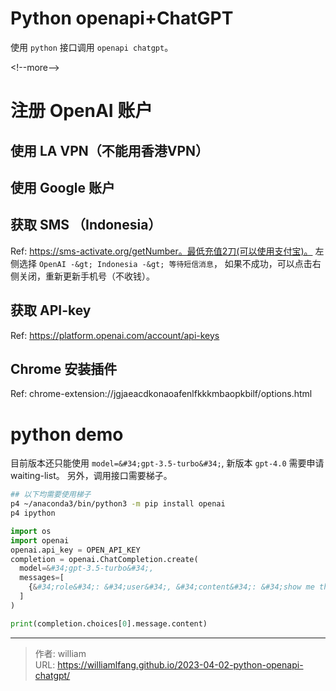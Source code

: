 # Python openapi&#43;ChatGPT


使用 `python` 接口调用 `openapi chatgpt`。

&lt;!--more--&gt;

# 注册 OpenAI 账户

## 使用 LA VPN（不能用香港VPN）

## 使用 Google 账户

## 获取 SMS （Indonesia）

Ref: https://sms-activate.org/getNumber。最低充值2刀(可以使用支付宝)。
左侧选择 `OpenAI -&gt; Indonesia -&gt; 等待短信消息`， 如果不成功，可以点击右侧关闭，重新更新手机号（不收钱）。

## 获取 API-key

Ref: https://platform.openai.com/account/api-keys

## Chrome 安装插件

Ref: chrome-extension://jgjaeacdkonaoafenlfkkkmbaopkbilf/options.html


# python demo

目前版本还只能使用 `model=&#34;gpt-3.5-turbo&#34;`, 新版本 `gpt-4.0` 需要申请 waiting-list。
另外，调用接口需要梯子。

```bash
## 以下均需要使用梯子
p4 ~/anaconda3/bin/python3 -m pip install openai
p4 ipython
```

```python
import os
import openai
openai.api_key = OPEN_API_KEY
completion = openai.ChatCompletion.create(
  model=&#34;gpt-3.5-turbo&#34;,
  messages=[
    {&#34;role&#34;: &#34;user&#34;, &#34;content&#34;: &#34;show me the futures of programming.&#34;}
  ]
)

print(completion.choices[0].message.content)
```



---

> 作者: william  
> URL: https://williamlfang.github.io/2023-04-02-python-openapi-chatgpt/  

